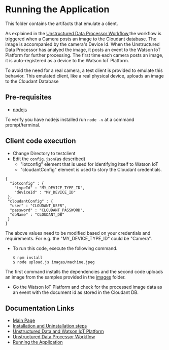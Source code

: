# Running the Application #
This folder contains the artifacts that emulate a client.   

As explained in the [Unstructured Data Processor Workflow](/documentation/udproflow.md),the workflow is triggered when a Camera posts an image to the Cloudant database. The image is accompanied by the camera's Device Id. When the Unstructured Data Processor has analyed the image, it posts an event to the Watson IoT Platform for further processing. The first time each camera posts an image, it is auto-registered as a device to the Watson IoT Platform.

To avoid the need for a real camera, a test client  is provided to emulate this behavior. This emulated client, like a real physical device, uploads an image to the Cloudant Database

## Pre-requisites ##

* [nodejs](https://nodejs.org/en/download/)

To verify you have nodejs installed run `node -v` at a command prompt/terminal.

## Client code execution ##

* Change Directory to testclient
* Edit the `config.json`(as described)
  *  "iotconfig" element that is used for identifying itself to Watson IoT   
  * "cloudantConfig" element is used to story the Cloudant credentials.   
<pre><code>{
  "iotconfig" : {
    "typeId" : "MY_DEVICE_TYPE_ID",
    "deviceId" : "MY_DEVICE_ID"
 },
 "cloudantConfig" : {
  "user" : "CLOUDANT_USER",
  "password" : "CLOUDANT_PASSWORD",
  "dbName" : "CLOUDANT_DB"
 }
}</code></pre>
The above values need to be modified based on your credentials and requirements. For e.g. the "MY_DEVICE_TYPE_ID" could be "Camera".

* To run this code, execute the following command.

  ```
  $ npm install
  $ node upload.js images/machine.jpeg

  ```

The first command installs the dependencies and the second code uploads an image from the samples provided in the [images](/testclient/images) folder.

* Go the Watson IoT Platform and check for the processed image data as an event with the document id as stored in the Cloudant DB.    

## Documentation Links ##
* [Main Page](/README.md)  
* [Installation and Uninstallation steps](/documentation/deployment.md)  
* [Unstructured Data and Watson IoT Platform](/documentation/needforudpro.md)  
* [Unstructured Data Processor Workflow](/documentation/udproflow.md)  
* [Running the Application](/testclient/README.md)  

